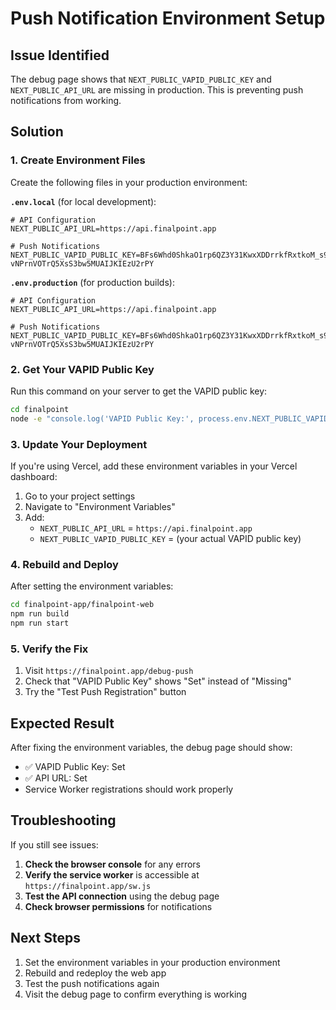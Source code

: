 # Push Notification Environment Setup

## Issue Identified
The debug page shows that `NEXT_PUBLIC_VAPID_PUBLIC_KEY` and `NEXT_PUBLIC_API_URL` are missing in production. This is preventing push notifications from working.

## Solution

### 1. Create Environment Files

Create the following files in your production environment:

**`.env.local`** (for local development):
```env
# API Configuration
NEXT_PUBLIC_API_URL=https://api.finalpoint.app

# Push Notifications
NEXT_PUBLIC_VAPID_PUBLIC_KEY=BFs6Whd0ShkaO1rp6QZ3Y31KwxXDDrrkfRxtkoM_s9J2oWbJNe6zMY-vNPrnVOTrQ5XsS3bw5MUAIJKIEzU2rPY
```

**`.env.production`** (for production builds):
```env
# API Configuration
NEXT_PUBLIC_API_URL=https://api.finalpoint.app

# Push Notifications
NEXT_PUBLIC_VAPID_PUBLIC_KEY=BFs6Whd0ShkaO1rp6QZ3Y31KwxXDDrrkfRxtkoM_s9J2oWbJNe6zMY-vNPrnVOTrQ5XsS3bw5MUAIJKIEzU2rPY
```

### 2. Get Your VAPID Public Key

Run this command on your server to get the VAPID public key:
```bash
cd finalpoint
node -e "console.log('VAPID Public Key:', process.env.NEXT_PUBLIC_VAPID_PUBLIC_KEY)"
```

### 3. Update Your Deployment

If you're using Vercel, add these environment variables in your Vercel dashboard:

1. Go to your project settings
2. Navigate to "Environment Variables"
3. Add:
   - `NEXT_PUBLIC_API_URL` = `https://api.finalpoint.app`
   - `NEXT_PUBLIC_VAPID_PUBLIC_KEY` = (your actual VAPID public key)

### 4. Rebuild and Deploy

After setting the environment variables:
```bash
cd finalpoint-app/finalpoint-web
npm run build
npm run start
```

### 5. Verify the Fix

1. Visit `https://finalpoint.app/debug-push`
2. Check that "VAPID Public Key" shows "Set" instead of "Missing"
3. Try the "Test Push Registration" button

## Expected Result

After fixing the environment variables, the debug page should show:
- ✅ VAPID Public Key: Set
- ✅ API URL: Set
- Service Worker registrations should work properly

## Troubleshooting

If you still see issues:

1. **Check the browser console** for any errors
2. **Verify the service worker** is accessible at `https://finalpoint.app/sw.js`
3. **Test the API connection** using the debug page
4. **Check browser permissions** for notifications

## Next Steps

1. Set the environment variables in your production environment
2. Rebuild and redeploy the web app
3. Test the push notifications again
4. Visit the debug page to confirm everything is working
